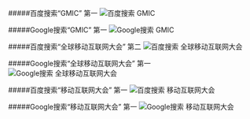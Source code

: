#####百度搜索“GMIC” 第一
![百度搜索 GMIC](https://raw.githubusercontent.com/leeang/GMIC/master/report/img/GMIC-Baidu.png)

#####Google搜索“GMIC” 第一
![Google搜索 GMIC](https://raw.githubusercontent.com/leeang/GMIC/master/report/img/GMIC-Google.png)

#####百度搜索“全球移动互联网大会” 第二
![百度搜索 全球移动互联网大会](https://raw.githubusercontent.com/leeang/GMIC/master/report/img/GMIC-cn-Baidu.png)

#####Google搜索“全球移动互联网大会” 第一
![Google搜索 全球移动互联网大会](https://raw.githubusercontent.com/leeang/GMIC/master/report/img/GMIC-cn-Google.png)

#####百度搜索“移动互联网大会” 第一
![百度搜索 移动互联网大会](https://raw.githubusercontent.com/leeang/GMIC/master/report/img/GMIC-cn-1-Baidu.png)

#####Google搜索“移动互联网大会” 第一
![Google搜索 移动互联网大会](https://raw.githubusercontent.com/leeang/GMIC/master/report/img/GMIC-cn-1-Google.png)
